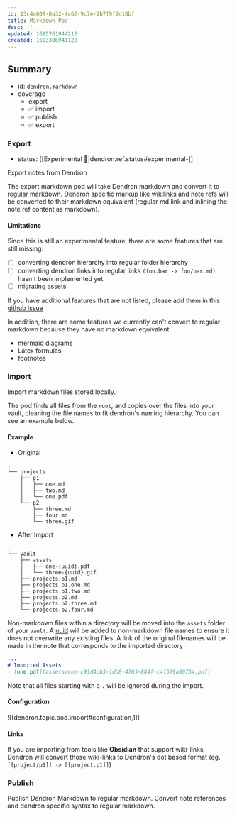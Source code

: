 ```yaml
---
id: 13c4a608-0a32-4c62-9c7e-2b7f9f2d18bf
title: Markdown Pod
desc: ''
updated: 1615761944216
created: 1603306941128
---
```


## Summary
- id: `dendron.markdown`
- coverage
  - export 
  - ✅ import
  - ✅ publish
  - ✅ export

### Export
- status: [[Experimental 🚧|dendron.ref.status#experimental-]]

Export notes from Dendron

The export markdown pod will take Dendron markdown and convert it to regular markdown. Dendron specific markup like wikilinks and note refs will be converted to their markdown equivalent (regular md link and inlining the note ref content as markdown). 

#### Limitations
Since this is still an experimental feature, there are some features that are still missing:
  - [ ] converting dendron hierarchy into regular folder hierarchy
  - [ ] converting dendron links into regular links `(foo.bar -> foo/bar.md)` hasn't been implemented yet. 
  - [ ] migrating assets

If you have additional features that are not listed, please add them in this [github issue](https://github.com/dendronhq/dendron/issues/541#issue-831219413)

In addition, there are some features we currently can't convert to regular markdown because they have no markdown equivalent:
- mermaid diagrams
- Latex formulas
- footnotes

<!-- #### Example
- Original

```
.
├── vault1
│   ├── root.md
│   ├── foo.md
│   ├── foo.ch1.md
│   └── bar.md
└── vault2
    ├── root.md
    └── gamma.md
```

- After Export

```
.
├── vault1
│   ├── root.md
│   ├── foo.md
│   ├── foo.ch1.md
│   └── bar.md
└── vault2
    ├── root.md
    └── gamma.md
``` -->


<!-- - After Export

```
.
├── vault1
│   ├── root
│   │   ├── index.md
│   │   └── foo
│   │       ├── index.md
│   │       └── foo.ch1.md
│   └── bar.md
└── vault2
    ├── root
    │   └── index.md
    └── gamma.md
``` -->


### Import

Import markdown files stored locally. 

The pod finds all files from the `root`, and copies over the files into your vault, cleaning the file names to fit dendron's naming hierarchy. You can see an example below. 

#### Example
- Original
```
.
└── projects
    ├── p1
    │   ├── one.md
    │   ├── two.md
    │   └── one.pdf
    └── p2
        ├── three.md
        ├── four.md
        └── three.gif
```

- After Import

```
.
└── vault
    ├── assets
    │   ├── one-{uuid}.pdf
    │   └── three-{uuid}.gif
    ├── projects.p1.md
    ├── projects.p1.one.md
    ├── projects.p1.two.md
    ├── projects.p2.md
    ├── projects.p2.three.md
    └── projects.p2.four.md
```

Non-markdown files within a directory will be moved into the `assets` folder of your `vault`. A [uuid](https://en.wikipedia.org/wiki/Universally_unique_identifier) will be added to non-markdown file names to ensure it does not overwrite any existing files. A link of the original filenames will be made in the note that corresponds to the imported directory

```md
...
# Imported Assets
- [one.pdf](assets/one-c91d4cb3-1db8-4703-884f-c4f5f9a00734.pdf)

```

Note that all files starting with a `.` will be ignored during the import.

#### Configuration
![[dendron.topic.pod.import#configuration,1]]

#### Links

If you are importing from tools like **Obsidian** that support wiki-links, Dendron will convert those wiki-links to Dendron's dot based format (eg. `[[project/p1]] -> [[project.p1]]`)

### Publish

Publish Dendron Markdown to regular markdown. Convert note references and dendron specific syntax to regular markdown.

